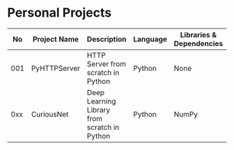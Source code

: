 # Personal Projects

| No | Project Name	| Description | Language | Libraries & Dependencies | Database | Tools & Platforms | Done | Project Folder | Project URL | Comments | 
| -- | ------------ | ----------- | -------- | ------------------------ | -------- | ----------------- | ---- | :------------- | :---------- | :------- | 
| 001 | PyHTTPServer | HTTP Server from scratch in Python | Python | None | None | None | ⬜ | [PyHTTPServer](/PyHTTPServer) | [PyHTTPServer](http://ancilcleetus.com/PyHTTPServer) | Version 0.1 In Progress | 
| 0xx | CuriousNet | Deep Learning Library from scratch in Python | Python | NumPy | None | None | ✔️ | [CuriousNet](/CuriousNet) | [CuriousNet](http://ancilcleetus.com/CuriousNet) | Version 0.1 Completed | 
